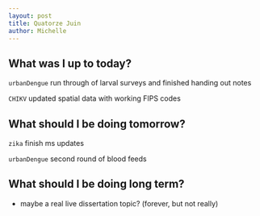 ```yaml
---
layout: post
title: Quatorze Juin
author: Michelle
---
```


## What was I up to today?

`urbanDengue` run through of larval surveys and finished handing out notes

`CHIKV` updated spatial data with working FIPS codes

## What should I be doing tomorrow?

`zika` finish ms updates

`urbanDengue` second round of blood feeds

## What should I be doing long term?

* maybe a real live dissertation topic? (forever, but not really)

<i class="fa fa-code" style="color:green"> </i>




